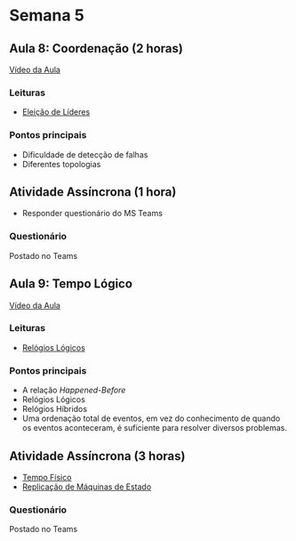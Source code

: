 # Semana 5

## Aula 8: Coordenação (2 horas)

[Vídeo da Aula](https://web.microsoftstream.com/video/09e403cf-7252-4d59-8c15-b5f087710e4d)

### Leituras

* [Eleição de Líderes](https://lasarojc.github.io/ds_notes/coord/#eleicao-de-lideres) 

### Pontos principais

* Dificuldade de detecção de falhas
* Diferentes topologias 

## Atividade Assíncrona (1 hora)

* Responder questionário do MS Teams

### Questionário

Postado no Teams

## Aula 9: Tempo Lógico

[Vídeo da Aula](https://web.microsoftstream.com/video/2c9cdc72-6048-4f78-96ac-fbb177bdb8f2)

### Leituras

* [Relógios Lógicos](https://lasarojc.github.io/ds_notes/time/#tempo-logico)

### Pontos principais

* A relação *Happened-Before*
* Relógios Lógicos
* Relógios Híbridos
* Uma ordenação total de eventos, em vez do conhecimento de quando os eventos aconteceram, é suficiente para resolver diversos problemas.

## Atividade Assíncrona (3 horas)

* [Tempo Físico](https://lasarojc.github.io/ds_notes/time/#tempo-fisico)
* [Replicação de Máquinas de Estado](https://lasarojc.github.io/ds_notes/time/#replicacao-de-maquinas-de-estados)

### Questionário

Postado no Teams

